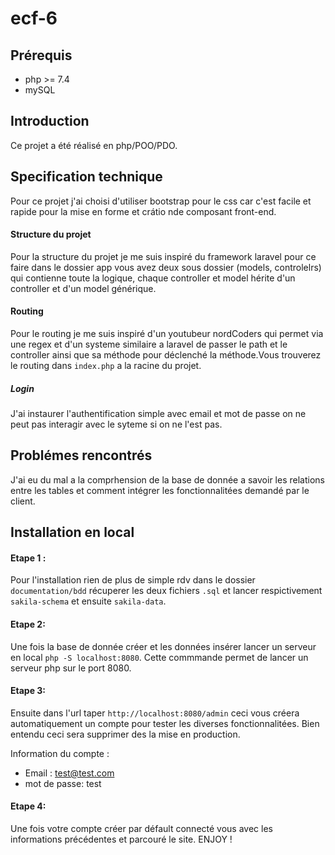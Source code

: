 # ecf-6

## Prérequis
- php >= 7.4
- mySQL

## Introduction 
Ce projet a été réalisé en php/POO/PDO.

## Specification technique

Pour ce projet j'ai choisi d'utiliser bootstrap pour le css car c'est facile et rapide pour la mise en forme et crátio nde composant front-end.

#### Structure du projet
Pour la structure du projet je me suis inspiré du framework laravel pour ce faire dans le dossier app vous avez deux sous dossier (models, controlelrs) qui contienne toute la logique, chaque controller et model hérite d'un controller et d'un model générique.

#### Routing
Pour le routing je me suis inspiré d'un youtubeur nordCoders qui permet via une regex et d'un systeme similaire a laravel de passer le path et le controller ainsi que sa méthode pour déclenché la méthode.Vous trouverez le routing dans `index.php` a la racine du projet.

##### Login

J'ai instaurer l'authentification simple avec email et mot de passe on ne peut pas interagir avec le syteme si on ne l'est pas.

## Problémes rencontrés

J'ai eu du mal a la comprhension de la base de donnée a savoir les relations entre les tables et comment intégrer les fonctionnalitées demandé par le client.

## Installation en local

#### Etape 1 :
Pour l'installation rien de plus de simple rdv dans le dossier `documentation/bdd` récuperer les deux fichiers `.sql` et lancer respictivement `sakila-schema` et ensuite `sakila-data`.

#### Etape 2:
Une fois la base de donnée créer et les données insérer lancer un serveur en local `php -S localhost:8080`. Cette commmande permet de lancer un serveur php sur le port 8080.

#### Etape 3:
Ensuite dans l'url taper `http://localhost:8080/admin` ceci vous créera automatiquement un compte pour tester les diverses fonctionnalitées. Bien entendu ceci sera supprimer des la mise en production.

Information du compte :
- Email : test@test.com
- mot de passe: test

#### Etape 4:
Une fois votre compte créer par défault connecté vous avec les informations précédentes et parcouré le site. ENJOY !

